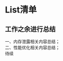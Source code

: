 List清单
============================================
工作之余进行总结<br />
-------------------------------------------
一、内存泄露相关内容总结；<br />
二、性能优化相关内容总结；<br />
待续

